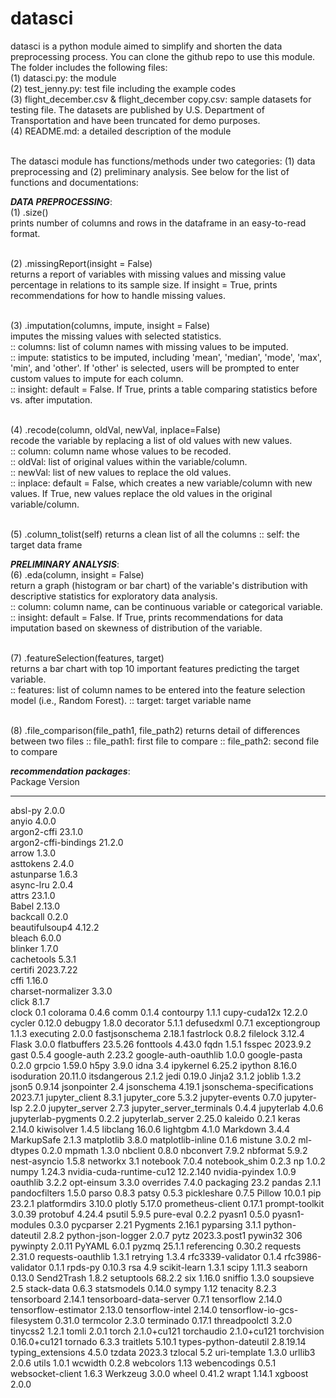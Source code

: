 # datasci
datasci is a python module aimed to simplify and shorten the data preprocessing process. You can clone the github repo to use this module. The folder includes the following files:<br>
(1) datasci.py: the module <br>
(2) test_jenny.py: test file including the example codes <br>
(3) flight_december.csv & flight_december copy.csv: sample datasets for testing file. The datasets are published by U.S. Department of Transportation and have been truncated for demo purposes.<br>
(4) README.md: a detailed description of the module <br><br>


The datasci module has functions/methods under two categories: (1) data preprocessing and (2) preliminary analysis. See below for the list of functions and documentations: <br>

*******DATA PREPROCESSING*******:<br>
(1) .size()<br>
    prints number of columns and rows in the dataframe in an easy-to-read format.<br><br>
    
(2) .missingReport(insight = False)<br>
    returns a report of variables with missing values and missing value percentage in relations to its sample size. If insight = True, prints recommendations for how to handle missing values.<br><br>
    
(3) .imputation(columns, impute, insight = False)<br>
    imputes the missing values with selected statistics.<br>
    :: columns: list of column names with missing values to be imputed.<br>
    :: impute: statistics to be imputed, including 'mean', 'median', 'mode', 'max', 'min', and 'other'. If 'other' is selected, users will be prompted to enter custom values to impute for each column.<br>
    :: insight: default = False. If True, prints a table comparing statistics before vs. after imputation.<br><br>
    
(4) .recode(column, oldVal, newVal, inplace=False)<br>
    recode the variable by replacing a list of old values with new values.<br>
    :: column: column name whose values to be recoded.<br>
    :: oldVal: list of original values within the variable/column.<br>
    :: newVal: list of new values to replace the old values.<br>
    :: inplace: default = False, which creates a new variable/column with new values. If True, new values replace the old values in the original variable/column.<br><br>
    
(5) .column_tolist(self)
    returns a clean list of all the columns
    :: self: the target data frame

*******PRELIMINARY ANALYSIS*******:<br>
(6) .eda(column, insight = False)<br>
    return a graph (histogram or bar chart) of the variable's distribution with descriptive statistics for exploratory data analysis.<br>
    :: column: column name, can be continuous variable or categorical variable.<br>
    :: insight: default = False. If True, prints recommendations for data imputation based on skewness of distribution of the variable.<br><br>

(7) .featureSelection(features, target)<br>
    returns a bar chart with top 10 important features predicting the target variable.<br>
    :: features: list of column names to be entered into the feature selection model (i.e., Random Forest).
    :: target: target variable name<br><br>

(8) .file_comparison(file_path1, file_path2)
    returns detail of differences between two files
    :: file_path1: first file to compare
    :: file_path2: second file to compare


*******recommendation packages*******:<br>
Package                      Version
---------------------------- ------------
absl-py                      2.0.0       
anyio                        4.0.0       
argon2-cffi                  23.1.0      
argon2-cffi-bindings         21.2.0      
arrow                        1.3.0       
asttokens                    2.4.0       
astunparse                   1.6.3       
async-lru                    2.0.4       
attrs                        23.1.0      
Babel                        2.13.0      
backcall                     0.2.0       
beautifulsoup4               4.12.2      
bleach                       6.0.0       
blinker                      1.7.0       
cachetools                   5.3.1       
certifi                      2023.7.22   
cffi                         1.16.0      
charset-normalizer           3.3.0       
click                        8.1.7       
clock                        0.1
colorama                     0.4.6
comm                         0.1.4
contourpy                    1.1.1
cupy-cuda12x                 12.2.0
cycler                       0.12.0
debugpy                      1.8.0
decorator                    5.1.1
defusedxml                   0.7.1
exceptiongroup               1.1.3
executing                    2.0.0
fastjsonschema               2.18.1
fastrlock                    0.8.2
filelock                     3.12.4
Flask                        3.0.0
flatbuffers                  23.5.26
fonttools                    4.43.0
fqdn                         1.5.1
fsspec                       2023.9.2
gast                         0.5.4
google-auth                  2.23.2
google-auth-oauthlib         1.0.0
google-pasta                 0.2.0
grpcio                       1.59.0
h5py                         3.9.0
idna                         3.4
ipykernel                    6.25.2
ipython                      8.16.0
isoduration                  20.11.0
itsdangerous                 2.1.2
jedi                         0.19.0
Jinja2                       3.1.2
joblib                       1.3.2
json5                        0.9.14
jsonpointer                  2.4
jsonschema                   4.19.1
jsonschema-specifications    2023.7.1
jupyter_client               8.3.1
jupyter_core                 5.3.2
jupyter-events               0.7.0
jupyter-lsp                  2.2.0
jupyter_server               2.7.3
jupyter_server_terminals     0.4.4
jupyterlab                   4.0.6
jupyterlab-pygments          0.2.2
jupyterlab_server            2.25.0
kaleido                      0.2.1
keras                        2.14.0
kiwisolver                   1.4.5
libclang                     16.0.6
lightgbm                     4.1.0
Markdown                     3.4.4
MarkupSafe                   2.1.3
matplotlib                   3.8.0
matplotlib-inline            0.1.6
mistune                      3.0.2
ml-dtypes                    0.2.0
mpmath                       1.3.0
nbclient                     0.8.0
nbconvert                    7.9.2
nbformat                     5.9.2
nest-asyncio                 1.5.8
networkx                     3.1
notebook                     7.0.4
notebook_shim                0.2.3
np                           1.0.2
numpy                        1.24.3
nvidia-cuda-runtime-cu12     12.2.140
nvidia-pyindex               1.0.9
oauthlib                     3.2.2
opt-einsum                   3.3.0
overrides                    7.4.0
packaging                    23.2
pandas                       2.1.1
pandocfilters                1.5.0
parso                        0.8.3
patsy                        0.5.3
pickleshare                  0.7.5
Pillow                       10.0.1
pip                          23.2.1
platformdirs                 3.10.0
plotly                       5.17.0
prometheus-client            0.17.1
prompt-toolkit               3.0.39
protobuf                     4.24.4
psutil                       5.9.5
pure-eval                    0.2.2
pyasn1                       0.5.0
pyasn1-modules               0.3.0
pycparser                    2.21
Pygments                     2.16.1
pyparsing                    3.1.1
python-dateutil              2.8.2
python-json-logger           2.0.7
pytz                         2023.3.post1
pywin32                      306
pywinpty                     2.0.11
PyYAML                       6.0.1
pyzmq                        25.1.1
referencing                  0.30.2
requests                     2.31.0
requests-oauthlib            1.3.1
retrying                     1.3.4
rfc3339-validator            0.1.4
rfc3986-validator            0.1.1
rpds-py                      0.10.3
rsa                          4.9
scikit-learn                 1.3.1
scipy                        1.11.3
seaborn                      0.13.0
Send2Trash                   1.8.2
setuptools                   68.2.2
six                          1.16.0
sniffio                      1.3.0
soupsieve                    2.5
stack-data                   0.6.3
statsmodels                  0.14.0
sympy                        1.12
tenacity                     8.2.3
tensorboard                  2.14.1
tensorboard-data-server      0.7.1
tensorflow                   2.14.0
tensorflow-estimator         2.13.0
tensorflow-intel             2.14.0
tensorflow-io-gcs-filesystem 0.31.0
termcolor                    2.3.0
terminado                    0.17.1
threadpoolctl                3.2.0
tinycss2                     1.2.1
tomli                        2.0.1
torch                        2.1.0+cu121
torchaudio                   2.1.0+cu121
torchvision                  0.16.0+cu121
tornado                      6.3.3
traitlets                    5.10.1
types-python-dateutil        2.8.19.14
typing_extensions            4.5.0
tzdata                       2023.3
tzlocal                      5.2
uri-template                 1.3.0
urllib3                      2.0.6
utils                        1.0.1
wcwidth                      0.2.8
webcolors                    1.13
webencodings                 0.5.1
websocket-client             1.6.3
Werkzeug                     3.0.0
wheel                        0.41.2
wrapt                        1.14.1
xgboost                      2.0.0
<br>
